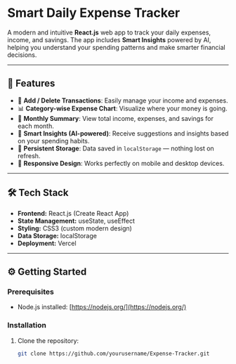 # Smart Daily Expense Tracker

A modern and intuitive **React.js** web app to track your daily expenses, income, and savings. The app includes **Smart Insights** powered by AI, helping you understand your spending patterns and make smarter financial decisions.  

---

## 🚀 Features

- 💸 **Add / Delete Transactions**: Easily manage your income and expenses.  
- 📊 **Category-wise Expense Chart**: Visualize where your money is going.  
- 📅 **Monthly Summary**: View total income, expenses, and savings for each month.  
- 🤖 **Smart Insights (AI-powered)**: Receive suggestions and insights based on your spending habits.  
- 💾 **Persistent Storage**: Data saved in `localStorage` — nothing lost on refresh.  
- 📱 **Responsive Design**: Works perfectly on mobile and desktop devices.  

---

## 🛠️ Tech Stack

- **Frontend:** React.js (Create React App)  
- **State Management:** useState, useEffect  
- **Styling:** CSS3 (custom modern design)  
- **Data Storage:** localStorage  
- **Deployment:** Vercel  

---

## ⚙️ Getting Started

### Prerequisites
- Node.js installed: [https://nodejs.org/](https://nodejs.org/)

### Installation
1. Clone the repository:
   ```bash
   git clone https://github.com/yourusername/Expense-Tracker.git
